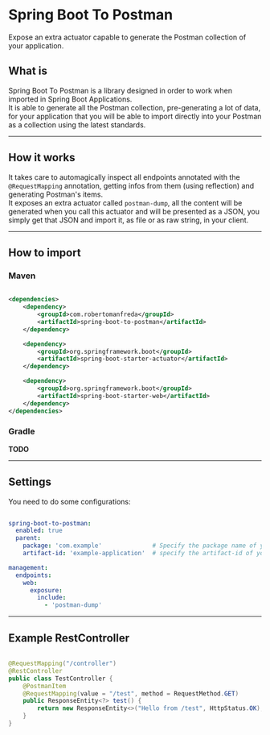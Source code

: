 # Spring Boot To Postman

Expose an extra actuator capable to generate the Postman collection of your application.

## What is

Spring Boot To Postman is a library designed in order to work when imported in Spring Boot Applications.  
It is able to generate all the Postman collection, pre-generating a lot of data, for your application that you will be
able to import directly into your Postman as a collection using the latest standards.

---

## How it works

It takes care to automagically inspect all endpoints annotated with the `@RequestMapping` annotation, getting infos from
them (using reflection) and generating Postman's items.  
It exposes an extra actuator called `postman-dump`, all the content will be generated when you call this actuator and
will be presented as a JSON, you simply get that JSON and import it, as file or as raw string, in your client.

---

## How to import

### Maven

```xml

<dependencies>
    <dependency>
        <groupId>com.robertomanfreda</groupId>
        <artifactId>spring-boot-to-postman</artifactId>
    </dependency>

    <dependency>
        <groupId>org.springframework.boot</groupId>
        <artifactId>spring-boot-starter-actuator</artifactId>
    </dependency>

    <dependency>
        <groupId>org.springframework.boot</groupId>
        <artifactId>spring-boot-starter-web</artifactId>
    </dependency>
</dependencies>

```

### Gradle

**TODO**

---

## Settings

You need to do some configurations:

```yaml

spring-boot-to-postman:
  enabled: true
  parent:
    package: 'com.example'              # Specify the package name of your project
    artifact-id: 'example-application'  # specify the artifact-id of your project

management:
  endpoints:
    web:
      exposure:
        include:
          - 'postman-dump'

```

---

## Example RestController

```java

@RequestMapping("/controller")
@RestController
public class TestController {
    @PostmanItem
    @RequestMapping(value = "/test", method = RequestMethod.GET)
    public ResponseEntity<?> test() {
        return new ResponseEntity<>("Hello from /test", HttpStatus.OK);
    }
}

```
